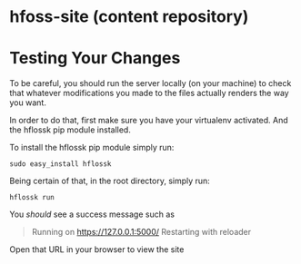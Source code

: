 hfoss-site (content repository)
===============================

# Testing Your Changes

To be careful, you should run the server locally
(on your machine) to check that whatever
modifications you made to the files actually renders
the way you want.

In order to do that, first make sure you have your 
virtualenv activated. And the hflossk pip module installed.

To install the hflossk pip module simply run:
```
sudo easy_install hflossk
```

Being certain of that, in the root directory, simply run:
```
hflossk run
```

You *should* see a success message such as

> Running on https://127.0.0.1:5000/
> Restarting with reloader

Open that URL in your browser to view the site
